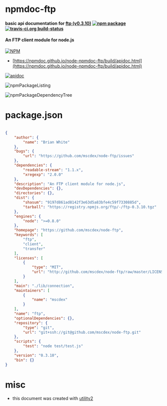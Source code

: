 # npmdoc-ftp

#### basic api documentation for  [ftp (v0.3.10)](https://github.com/mscdex/node-ftp)  [![npm package](https://img.shields.io/npm/v/npmdoc-ftp.svg?style=flat-square)](https://www.npmjs.org/package/npmdoc-ftp) [![travis-ci.org build-status](https://api.travis-ci.org/npmdoc/node-npmdoc-ftp.svg)](https://travis-ci.org/npmdoc/node-npmdoc-ftp)

#### An FTP client module for node.js

[![NPM](https://nodei.co/npm/ftp.png?downloads=true&downloadRank=true&stars=true)](https://www.npmjs.com/package/ftp)

- [https://npmdoc.github.io/node-npmdoc-ftp/build/apidoc.html](https://npmdoc.github.io/node-npmdoc-ftp/build/apidoc.html)

[![apidoc](https://npmdoc.github.io/node-npmdoc-ftp/build/screenCapture.buildCi.browser.%252Ftmp%252Fbuild%252Fapidoc.html.png)](https://npmdoc.github.io/node-npmdoc-ftp/build/apidoc.html)

![npmPackageListing](https://npmdoc.github.io/node-npmdoc-ftp/build/screenCapture.npmPackageListing.svg)

![npmPackageDependencyTree](https://npmdoc.github.io/node-npmdoc-ftp/build/screenCapture.npmPackageDependencyTree.svg)



# package.json

```json

{
    "author": {
        "name": "Brian White"
    },
    "bugs": {
        "url": "https://github.com/mscdex/node-ftp/issues"
    },
    "dependencies": {
        "readable-stream": "1.1.x",
        "xregexp": "2.0.0"
    },
    "description": "An FTP client module for node.js",
    "devDependencies": {},
    "directories": {},
    "dist": {
        "shasum": "9197d861ad8142f3e63d5a83bfe4c59f7330885d",
        "tarball": "https://registry.npmjs.org/ftp/-/ftp-0.3.10.tgz"
    },
    "engines": {
        "node": ">=0.8.0"
    },
    "homepage": "https://github.com/mscdex/node-ftp",
    "keywords": [
        "ftp",
        "client",
        "transfer"
    ],
    "licenses": [
        {
            "type": "MIT",
            "url": "http://github.com/mscdex/node-ftp/raw/master/LICENSE"
        }
    ],
    "main": "./lib/connection",
    "maintainers": [
        {
            "name": "mscdex"
        }
    ],
    "name": "ftp",
    "optionalDependencies": {},
    "repository": {
        "type": "git",
        "url": "git+ssh://git@github.com/mscdex/node-ftp.git"
    },
    "scripts": {
        "test": "node test/test.js"
    },
    "version": "0.3.10",
    "bin": {}
}
```



# misc
- this document was created with [utility2](https://github.com/kaizhu256/node-utility2)
